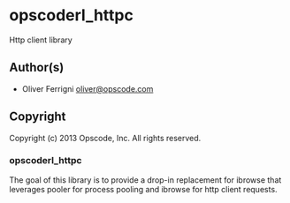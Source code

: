 # opscoderl_httpc #

Http client library

## Author(s) ##

* Oliver Ferrigni <oliver@opscode.com>

## Copyright ##

Copyright (c) 2013 Opscode, Inc.  All rights reserved.


### opscoderl_httpc

 The goal of this library is to provide a drop-in replacement for ibrowse
that leverages pooler for process pooling and ibrowse for http client requests.

